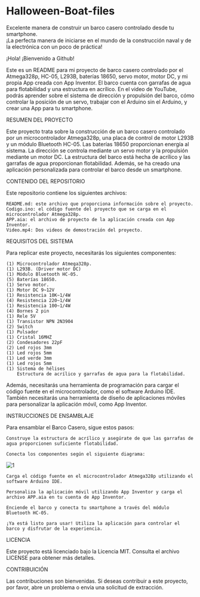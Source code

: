 # Halloween-Boat-files
Excelente manera de construir un barco casero controlado desde tu smartphone.   
¡La perfecta manera de iniciarse en el mundo de la construcción naval y de la electrónica con un poco de práctica!

¡Hola! ¡Bienvenido a Github!

Este es un README para mi proyecto de barco casero controlado por el Atmega328p, HC-05, L293B, baterías 18650, servo 
motor, motor DC, y mi propia App creada con App Inventor. El barco cuenta con garrafas de agua para flotabilidad y 
una estructura en acrílico. En el video de YouTube, podrás aprender sobre el sistema de dirección y propulsión del barco, 
cómo controlar la posición de un servo, trabajar con el Arduino sin el Arduino, y crear una App para tu smartphone.

RESUMEN DEL PROYECTO

Este proyecto trata sobre la construcción de un barco casero controlado por un microcontrolador Atmega328p, una placa de 
control de motor L293B y un módulo Bluetooth HC-05. Las baterías 18650 proporcionan energía al sistema. La dirección se 
controla mediante un servo motor y la propulsión mediante un motor DC. La estructura del barco está hecha de acrílico y 
las garrafas de agua proporcionan flotabilidad. Además, se ha creado una aplicación personalizada para controlar el barco 
desde un smartphone.

CONTENIDO DEL REPOSITORIO

Este repositorio contiene los siguientes archivos:

    README.md: este archivo que proporciona información sobre el proyecto.
    Codigo.ino: el código fuente del proyecto que se carga en el microcontrolador Atmega328p.
    APP.aia: el archivo de proyecto de la aplicación creada con App Inventor.
    Video.mp4: Dos videos de demostración del proyecto.

REQUISITOS DEL SISTEMA

Para replicar este proyecto, necesitarás los siguientes componentes:

    (1) Microcontrolador Atmega328p.
    (1) L293B. (Driver motor DC)
    (1) Módulo Bluetooth HC-05.
    (5) Baterías 18650.
    (1) Servo motor.
    (1) Motor DC 9~12V
    (1) Resistencia 10K~1/4W
    (4) Resistencia 220~1/4W
    (1) Resistencia 100~1/4W
    (4) Bornes 2 pin
    (1) Rele 5V
    (1) Transistor NPN 2N3904
    (2) Switch
    (1) Pulsador
    (1) Cristal 16MHZ
    (2) Condesadores 22pF
    (2) Led rojos 3mm
    (1) Led rojos 5mm
    (1) Led verde 3mm
    (1) Led rojos 5mm
    (1) Sistema de hélises
        Estructura de acrílico y garrafas de agua para la flotabilidad.

Además, necesitarás una herramienta de programación para cargar el código fuente en el microcontrolador, como el software Arduino IDE. 
También necesitarás una herramienta de diseño de aplicaciones móviles para personalizar la aplicación móvil, como App Inventor.

INSTRUCCIONES DE ENSAMBLAJE 

Para ensamblar el Barco Casero, sigue estos pasos:

    Construye la estructura de acrílico y asegúrate de que las garrafas de agua proporcionen suficiente flotabilidad.

    Conecta los componentes según el siguiente diagrama:

   ![1](https://user-images.githubusercontent.com/89432904/230731513-535daf5f-c169-4d87-8f15-0aae3283328d.png)

    Carga el código fuente en el microcontrolador Atmega328p utilizando el software Arduino IDE.

    Personaliza la aplicación móvil utilizando App Inventor y carga el archivo APP.aia en tu cuenta de App Inventor.

    Enciende el barco y conecta tu smartphone a través del módulo Bluetooth HC-05.

    ¡Ya está listo para usar! Utiliza la aplicación para controlar el barco y disfrutar de la experiencia.

LICENCIA

Este proyecto está licenciado bajo la Licencia MIT. Consulta el archivo LICENSE para obtener más detalles.

CONTRIBUICIÓN

Las contribuciones son bienvenidas. Si deseas contribuir a este proyecto, por favor, abre un problema o envía una solicitud de extracción.
